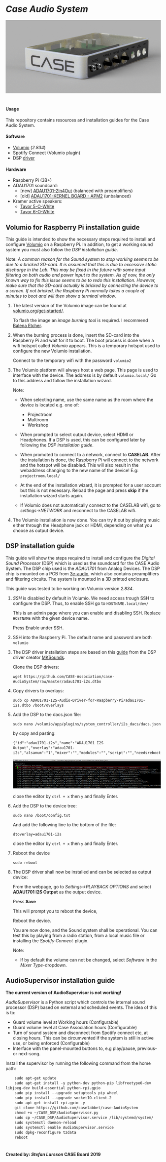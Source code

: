 # _Case Audio System_

![Case DSP enclosure](./CASE_DSP_box.png)

#
#### Usage
This repository contains resources and installation guides for the Case Audio System.

#### Software
* [Volumio](https://volumio.org/) (_2.834_)
* Spotify Connect (Volumio plugin)
* DSP [driver](https://github.com/MKSounds/ADAU1701-I2S-Audio-Driver-for-Raspberry-Pi)
#### Hardware
* Raspberry Pi (3B+)
* ADAU1701 soundcard:
    * [new] [ADAU1701-2In4Out](https://www.3e-audio.com/dsp/adau1701-2in4out/) (balanced with preamplifiers)
    * [old] [ADAU1701-KERNEL BOARD - APM2](https://store.sure-electronics.com/product/AA-AP23122) (unbalanced)
* Kramer active speakers:
    * [Tavor 5-O-White](https://www.dustin.se/product/5010851466/tavor-5-o---white)
    * [Tavor 6-O-White](https://www.dustin.se/product/5011137211/tavor-6-o)    
## Volumio for Raspberry Pi installation guide
This guide is intended to  show the necessary steps required to install and configure [Volumio](https://volumio.org/get-started/)
on a Raspberry Pi.
In addition, to get a working sound system you must also follow the _DSP installation guide_.

Note:
_A common reason for the Sound system to stop working seems to be due to a bricked SD-card. It is assumed that this
is due to excessive static discharge in the Lab. This may be fixed in the future with some input filtering on both audio and power 
input to the system. As of now, the only known way to fix this issue seems to be to redo this installation. However, make sure 
that the SD-card actually is bricked by connecting the device to a screen. If not bricked, the Raspberry Pi normally takes
 a couple of minutes to boot and will then show a terminal window._ 

1.
    The latest version of the Volumio image can be found at [volumio.org/get-started/](https://volumio.org/get-started/).
    
    To flash the image an _image burning tool_ is required. I recommend [Balena Etcher](https://www.balena.io/etcher/).

2.
    When the burning process is done, insert the SD-card into the Raspberry Pi and wait for it to boot. 
    The boot process is done when a wifi hotspot called *Volumio* appears. This is a temporary hotspot used to configure the new Volumio 
    installation. 
    
    Connect to the temporary wifi with the password ``volumio2``
3.
    The Volumio platform will always host a web page. This page is used to interface with the device. 
    The address is by default ``volumio.local/`` Go to this address and follow the installation wizard. 
    
    Note:    
    * When selecting name, use the same name as the room where the device is located e.g. one of:
        * Projectroom
        * Multiroom
        * Workshop
    * When prompted to select output device, select HDMI or Headphones. If a DSP is used, this can be configured later by
      following the _DSP installation guide_.
    * When promoted to connect to a network, connect to **CASELAB**. After the installation is done, the Raspberry Pi will 
    connect to the network and the hotspot will be disabled. This will also result in the webaddress changing to the
    new name of the device! E.g: ``projectroom.local/``
    * At the end of the installation wizard, it is prompted for a user account but this is not necessary. 
      Reload the page and press **skip** if the installation wizard starts again.
    
    * If Volumio does not automatically connect to the CASELAB wifi, go to 
    _settings->NETWORK_ and reconnect to the CASELAB wifi.

4. The Volumio installation is now done. You can try it out by playing music either through the Headphone jack or
HDMI, depending on what you choose as output device. 
   
## DSP installation guide
This guide will show the steps required to install and configure the _Digital Sound Processor_ (DSP) which is used as
the soundcard for the CASE Audio System. The DSP chip used is the _ADAU1701_ from Analog Devices. The DSP chip is
mounted on a PCB from [3e-audio](https://www.3e-audio.com/dsp/adau1701-2in4out/), 
which also contains preamplifiers and filtering circuits. The system is mounted in a 3D printed 
enclosure.

This guide was tested to be working on Volumio version *2.834*.

 
1. *SSH* is disabled by default in Volumio. We need access trough SSH to configure the DSP. Thus, to enable SSH go to
    ``HOSTNAME.local/dev/``
    
    This is an admin page where you can enable and disabling SSH. Replace ```HOSTNAME``` with the given device name.
    
    Press Enable under SSH.
    
5. SSH into the Raspberry Pi. The default name and password are both ``volumio``
6. The DSP driver installation steps are based on this 
    [guide](https://digital-audio-labs.jimdofree.com/english/raspberry-pi/adau1701-i2s-driver/) from the DSP driver creator [MKSounds](https://github.com/MKSounds).

    Clone the DSP drivers:
    ````shell script
    wget https://github.com/CASE-Association/case-AudioSystem/raw/master/adau1701-i2s.dtbo
    ````
7. Copy drivers to overlays:
    ````shell script
    sudo cp ADAU1701-I2S-Audio-Driver-for-Raspberry-Pi/adau1701-i2s.dtbo /boot/overlays
    ````

8. Add the DSP to the dacs.json file:
    ````shell script
    sudo nano /volumio/app/plugins/system_controller/i2s_dacs/dacs.json
    ````
    
    by copy and pasting:
    
    ````shell script
    {"id":"adau1701-i2s","name":"ADAU1701 I2S Output","overlay":"adau1701-i2s","alsanum":"1","mixer":"","modules":"","script":"","needsreboot":"yes"},
    ````

    ![add to dacs.json](./soundcards.png)
    
    close the editor by ``ctrl + x`` then `y` and finally Enter.
      
9. Add the DSP to the device tree:
   ````shell script
   sudo nano /boot/config.txt
   ````
   
   And add the following line to the bottom of the file:
   
   ````shell script
   dtoverlay=adau1701-i2s
   ````
   
   close the editor by ``ctrl + x`` then `y` and finally Enter.
   
10. Reboot the device
    ````shell script
    sudo reboot
    ````
11. The DSP driver shall now be installed and can be selected as output device:

    From the webpage, go to _Settings->PLAYBACK OPTIONS_ and select **ADAU1701 I2S Output** as the output device.
    
    Press **Save**
    
    This will prompt you to reboot the device,
    
    Reboot the device.
    
    You are now done, and the Sound system shall be operational. You can test this by playing from a
    radio station, from a local music file or installing the _Spotify Connect_-plugin.
    
    Note:
    * If by default the volume can not be changed, select *Software* in the *Mixer Type*-dropdown.

    
    

## AudioSupervisor installation guide
**The current version of AudioSupervisor is not working!**

*AudioSupervisor* is a Python script which controls the internal sound processor (DSP) based on external and scheduled 
events. The idea of this is to:
* Guard volume level at Working hours (Configurable)
* Guard volume level at Case Association hours (Configurable)
* Turn of sound system and disconnect from Spotify connect etc, at closing hours. This can be
 circumvented if the system is still in active use, or being enforced (Configurable)
* Interface with the panel-mounted buttons to, e.g play/pause, previous- or next-song.

Install the supervisor by running the following command from the home path:
````shell script
    sudo apt-get update
    sudo apt-get install -y python-dev python-pip libfreetype6-dev libjpeg-dev build-essential python-rpi.gpio
    sudo pip install --upgrade setuptools pip wheel
    sudo pip install --upgrade socketIO-client-2
    sudo apt-get install rpi.gpio -y
    git clone https://github.com/caselabbet/case-AudioSystem
    chmod +x ~/CASE_DSP/AudioSupervisor.py
    sudo cp ~/CASE_DSP/AudioSupervisor.service /lib/systemd/system/
    sudo systemctl daemon-reload
    sudo systemctl enable AudioSupervisor.service
    sudo dpkg-reconfigure tzdata
    reboot
````


#
#### Created by: _Stefan Larsson_ CASE Board 2019
